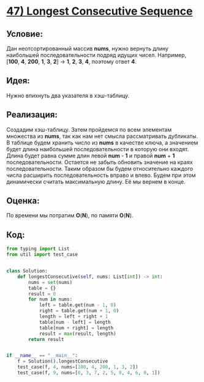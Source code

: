 # [**47) Longest Consecutive Sequence**](https://leetcode.com/problems/longest-consecutive-sequence/description/)

## **Условие:**

Дан неотсортированный массив **nums**, нужно вернуть длину наибольшей последовательности подряд идущих чисел. Например, [**100**, **4**, **200**, **1**, **3**, **2**] -> **1**, **2**, **3**, **4**, поэтому ответ **4**.

## **Идея:**

Нужно впихнуть два указателя в хэш-таблицу.

## **Реализация:**

Создадим хэш-таблицу. Затем пройдемся по всем элементам множества из **nums**, так как нам нет смысла рассматривать дубликаты. В таблице будем хранить число из **nums** в качестве ключа, а значением будет длина наибольшей последовательности в которую они входят. Длина будет равна сумме длин левой **num** - **1** и правой **num** + **1** последовательности. Остается не забыть обновить значение на краях последовательности. Таким образом бы будем относительно каждого числа расширить последовательность вправо и влево. Будем при этом динамически считать максимальную длину. Её мы вернем в конце.



## **Оценка:**

По времени мы потратим **O**(**N**), по памяти **O**(**N**).

## Код:
```python
from typing import List
from util import test_case


class Solution:
    def longestConsecutive(self, nums: List[int]) -> int:
        nums = set(nums)
        table = {}
        result = 0
        for num in nums:
            left = table.get(num - 1, 0)
            right = table.get(num + 1, 0)
            length = left + right + 1
            table[num - left] = length
            table[num + right] = length
            result = max(result, length)
        return result


if __name__ == "__main__":
    f = Solution().longestConsecutive
    test_case(f, 4, nums=[100, 4, 200, 1, 3, 2])
    test_case(f, 9, nums=[0, 3, 7, 2, 5, 8, 4, 6, 0, 1])

```

